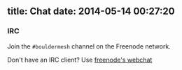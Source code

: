 title: Chat
date: 2014-05-14 00:27:20
---

### IRC

Join the `#bouldermesh` channel on the Freenode network.

Don't have an IRC client? Use [freenode's webchat](http://webchat.freenode.net/?channels=bouldermesh)
